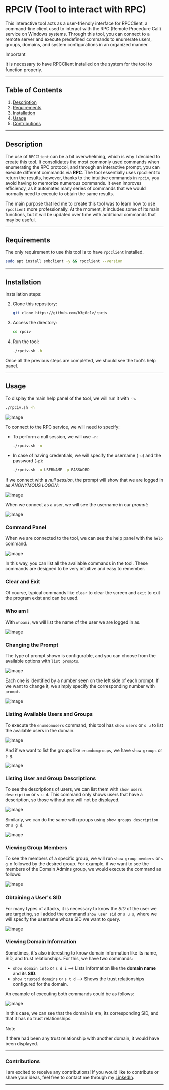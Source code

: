 # RPCIV (Tool to interact with RPC)

This interactive tool acts as a user-friendly interface for RPCClient, a command-line client used to interact with the RPC (Remote Procedure Call) service on Windows systems. Through this tool, you can connect to a remote server and execute predefined commands to enumerate users, groups, domains, and system configurations in an organized manner.

> [!IMPORTANT]
> It is necessary to have RPCClient installed on the system for the tool to function properly.

---

## Table of Contents

1. [Description](#description)
2. [Requirements](#requirements)
4. [Installation](#installation)
5. [Usage](#usage)
6. [Contributions](#contributions)

---

## Description

The use of `RPCClient` can be a bit overwhelming, which is why I decided to create this tool. It consolidates the most commonly used commands when enumerating the RPC protocol, and through an interactive prompt, you can execute different commands via **RPC**. The tool essentially uses rpcclient to return the results, however, thanks to the intuitive commands in `rpciv`, you avoid having to memorize numerous commands. It even improves efficiency, as it automates many series of commands that we would normally need to execute to obtain the same results.

The main purpose that led me to create this tool was to learn how to use `rpcclient` more professionally. At the moment, it includes some of its main functions, but it will be updated over time with additional commands that may be useful.

---

## Requirements

The only requirement to use this tool is to have `rpcclient` installed.

```bash
sudo apt install smbclient -y && rpcclient --version
```

---

## Installation

Installation steps:

2. Clone this repository:
   
   ```bash
   git clone https://github.com/h3g0c1v/rpciv
   ```
3. Access the directory:
   
   ```bash
   cd rpciv
   ```
4. Run the tool:
   
   ```bash
   ./rpciv.sh -h
   ```

Once all the previous steps are completed, we should see the tool's help panel.

---

## Usage

To display the main help panel of the tool, we will run it with `-h`.

```bash
./rpciv.sh -h
```

![image](https://github.com/user-attachments/assets/567a5646-d0fd-4ba9-9703-4767db81d285)

To connect to the RPC service, we will need to specify:

- To perform a null session, we will use `-n`:

  ```bash
  ./rpciv.sh -n
  ```
  
- In case of having credentials, we will specify the username (`-u`) and the password (`-p`):

  ```bash
  ./rpciv.sh -u USERNAME -p PASSWORD
  ```

If we connect with a _null session_, the prompt will show that we are logged in as _ANONYMOUS LOGON_:

![image](https://github.com/user-attachments/assets/4f0bcf2d-f877-4b94-b0ef-eec2e4a03cfa)

When we connect as a user, we will see the username in our _prompt_:

![image](https://github.com/user-attachments/assets/0765f932-54a2-4337-94e8-36c7eebe587d)

### Command Panel

When we are connected to the tool, we can see the help panel with the `help` command.

![image](https://github.com/user-attachments/assets/0e6c4d54-d044-49cb-a930-b34094b2f916)

In this way, you can list all the available commands in the tool. These commands are designed to be very intuitive and easy to remember.

### Clear and Exit

Of course, typical commands like `clear` to clear the screen and `exit` to exit the program exist and can be used.

### Who am I

With `whoami`, we will list the name of the user we are logged in as.

![image](https://github.com/user-attachments/assets/2dee8ba8-df75-438c-9e3c-a75c0e1a9c8a)

### Changing the Prompt

The type of prompt shown is configurable, and you can choose from the available options with `list prompts`.

![image](https://github.com/user-attachments/assets/22e78bb4-5067-4b5c-8fbc-2950ee1c87ba)

Each one is identified by a number seen on the left side of each prompt. If we want to change it, we simply specify the corresponding number with `prompt`.

![image](https://github.com/user-attachments/assets/748534e5-4843-4970-a524-f251023f72bd)

### Listing Available Users and Groups

To execute the `enumdomusers` command, this tool has `show users` or `s u` to list the available users in the domain.

![image](https://github.com/user-attachments/assets/71b0593c-06ff-4832-b674-4b30edd6284b)

And if we want to list the groups like `enumdomgroups`, we have `show groups` or `s g`.

![image](https://github.com/user-attachments/assets/e81d38db-81fd-4c7f-9e94-e8841df39828)

### Listing User and Group Descriptions

To see the descriptions of users, we can list them with `show users description` or `s u d`. This command only shows users that have a description, so those without one will not be displayed.

![image](https://github.com/user-attachments/assets/49c4997f-c266-4f52-ac39-173805c18676)

Similarly, we can do the same with groups using `show groups description` or `s g d`.

![image](https://github.com/user-attachments/assets/eae3e468-b748-4f36-91ea-bdd780b4c7a2)

### Viewing Group Members

To see the members of a specific group, we will run `show group members` or `s g m` followed by the desired group. For example, if we want to see the members of the Domain Admins group, we would execute the command as follows:

![image](https://github.com/user-attachments/assets/fa5314b5-0089-44d8-8dbd-d23d04c0aa70)

### Obtaining a User's SID

For many types of attacks, it is necessary to know the _SID_ of the user we are targeting, so I added the command `show user sid` or `s u s`, where we will specify the username whose SID we want to query.

![image](https://github.com/user-attachments/assets/e059211b-d5f5-49da-906f-321381bf263a)

### Viewing Domain Information

Sometimes, it's also interesting to know domain information like its name, SID, and trust relationships. For this, we have two commands:

- `show domain info` or `s d i` --> Lists information like the **domain name** and its **SID**.
- `show trusted domains` or `s t d` --> Shows the trust relationships configured for the domain.

An example of executing both commands could be as follows:

![image](https://github.com/user-attachments/assets/bceef0e8-12e4-4d6a-bd14-c3ee6dbe578f)

In this case, we can see that the domain is `HTB`, its corresponding SID, and that it has no trust relationships.

> [!NOTE]
> If there had been any trust relationship with another domain, it would have been displayed.

---

### Contributions

I am excited to receive any contributions! If you would like to contribute or share your ideas, feel free to contact me through my [LinkedIn](https://www.linkedin.com/in/h%C3%A9ctor-civantos-cid-aka-hegociv-5ab997212/).

---
